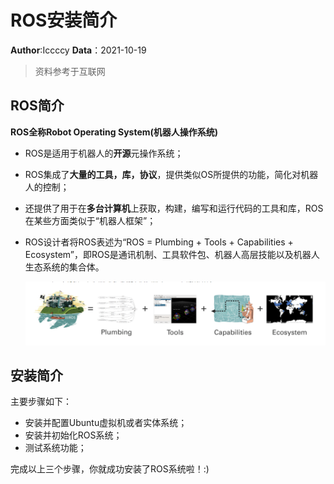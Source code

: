 # ROS安装简介

**Author**:Iccccy     **Data**：2021-10-19

> 资料参考于互联网
>

## ROS简介

**ROS全称Robot Operating System(机器人操作系统)**

- ROS是适用于机器人的**开源**元操作系统；

- ROS集成了**大量的工具，库，协议**，提供类似OS所提供的功能，简化对机器人的控制；

- 还提供了用于在**多台计算机**上获取，构建，编写和运行代码的工具和库，ROS在某些方面类似于“机器人框架”；

- ROS设计者将ROS表述为“ROS = Plumbing + Tools + Capabilities + Ecosystem”，即ROS是通讯机制、工具软件包、机器人高层技能以及机器人生态系统的集合体。

  ![](简介/image-20211019211909934.png)
  
  

## 安装简介

主要步骤如下：

+ 安装并配置Ubuntu虚拟机或者实体系统；
+ 安装并初始化ROS系统；
+ 测试系统功能；

完成以上三个步骤，你就成功安装了ROS系统啦！:)

